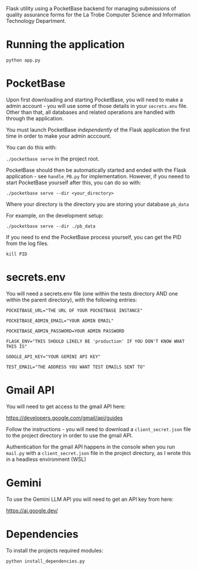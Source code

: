 Flask utility using a PocketBase backend for managing submissions of quality assurance forms for the La Trobe Computer Science and Information Technology Department.


# Running the application

`python app.py`

# PocketBase

Upon first downloading and starting PocketBase, you will need to make a admin account - you will use some of those details in your `secrets.env` file. Other than that, all databases and related operations are handled with through the application.

You must launch PocketBase *independently* of the Flask application the first time in order to make your admin acccount.

You can do this with:

`./pocketbase serve` in the project root.

PocketBase should then be automatically started and ended with the Flask application - see `handle_PB.py` for implementation.
However, if you neeed to start PocketBase yourself after this, you can do so with:

`./pocketbase serve --dir <your_directory>` 

Where your directory is the directory you are storing your database `pb_data`

For example, on the development setup:

`./pocketbase serve --dir ./pb_data`

If you need to end the PocketBase process yourself, you can get the PID from the log files.

`kill PID`

# secrets.env

You will need a secrets.env file (one within the tests directory AND one within the parent directory), with the following entries:

`POCKETBASE_URL="THE URL OF YOUR POCKETBASE INSTANCE"`

`POCKETBASE_ADMIN_EMAIL="YOUR ADMIN EMAIL"`

`POCKETBASE_ADMIN_PASSWORD=YOUR ADMIN PASSWORD`

`FLASK_ENV="THIS SHOULD LIKELY BE 'production' IF YOU DON'T KNOW WHAT THIS IS"`

`GOOGLE_API_KEY="YOUR GEMINI API KEY"`

`TEST_EMAIL="THE ADDRESS YOU WANT TEST EMAILS SENT TO"`


# Gmail API

You will need to get access to the gmail API here:

https://developers.google.com/gmail/api/guides

Follow the instructions - you will need to download a `client_secret.json` file to the project directory in order to use the gmail API. 

Authentication for the gmail API happens in the console when you run `mail.py` with a `client_secret.json` file in the project directory, as I wrote this in a headless environment (WSL)

# Gemini

To use the Gemini LLM API you will need to get an API key from here:

https://ai.google.dev/

# Dependencies 

To install the projects required modules:


`python install_dependencies.py`

